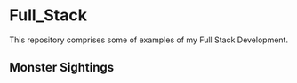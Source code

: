 # Full_Stack
<p>This repository comprises some of examples of my Full Stack Development. </p>

## Monster Sightings

<p><Monster Sightings is a Spring Boot Full Stack Monster Sighting App using Thymeleaf to connect backend and frontend. The backend connects to an SQL script that keeps track of monster, location, sighting, organization, and power information. The app allows users to create, view, edit, and delete entries.It also allows users to record sightings for a particular time and data, view monsters according to the organizations they belong to, locations they have been seen at, and view all monsters that belong to a particular organization. </p>
